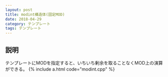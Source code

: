 ```yaml
---
layout: post
title: modint構造体(固定MOD)
date: 2018-04-29
category: テンプレート
tags: テンプレート
---
```


## 説明
テンプレートにMODを指定すると、いちいち剰余を取ることなくMOD上の演算ができる。
{% include a.html code="modint.cpp" %}